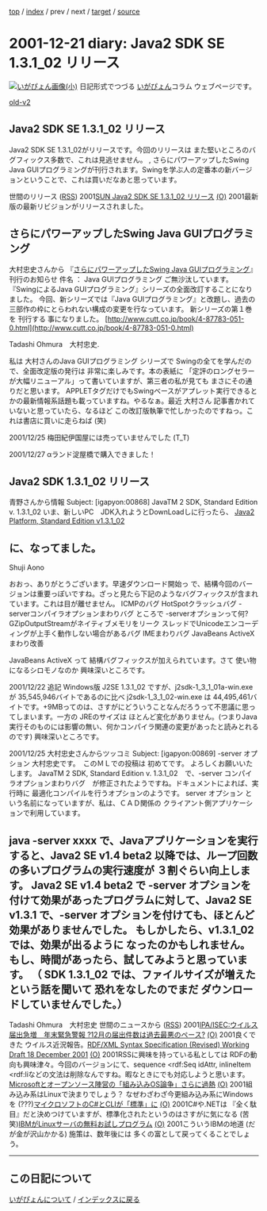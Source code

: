 [top](https://igapyon.github.io/diary/) 
 / [index](https://igapyon.github.io/diary/2001/index.html) 
 / prev 
 / next 
 / [target](https://igapyon.github.io/diary/2001/ig011221.html) 
 / [source](https://github.com/igapyon/diary/blob/gh-pages/2001/ig011221.html.src.md) 

2001-12-21 diary: Java2 SDK SE 1.3.1_02 リリース
=====================================================================================================
[![いがぴょん画像(小)](https://igapyon.github.io/diary/images/iga200306s.jpg "いがぴょん")](https://igapyon.github.io/diary/memo/memoigapyon.html) 日記形式でつづる [いがぴょん](https://igapyon.github.io/diary/memo/memoigapyon.html)コラム ウェブページです。

[old-v2](ig011221-orig.html)

## Java2 SDK SE 1.3.1_02 リリース

Java2 SDK SE 1.3.1_02がリリースです。今回のリリースは また堅いところのバグフィックス多数で、これは見逃せません。 ,  さらにパワーアップしたSwing Java GUIプログラミングが刊行されます。Swingを学ぶ人の定番本の新バージョンということで、これは買いだなあと思っています。




 


世間のリリース ([RSS](ig011221-release.xml)) 2001[SUN Java2 SDK SE 1.3.1_02 リリース](http://java.sun.com/j2se/1.3/) [(O)](http://java.sun.com/j2se/1.3/) 2001最新版の最新リビジョンがリリースされました。

## さらにパワーアップしたSwing Java GUIプログラミング


大村忠史さんから 『[さらにパワーアップしたSwing Java GUIプログラミング](http://www.cutt.co.jp/book/4-87783-051-0.html)』 刊行のお知らせ
件名 ： Java GUIプログラミング
ご無沙汰しています。
『SwingによるJava GUIプログラミング』シリーズの全面改訂することになりました。
今回、新シリーズでは『Java GUIプログラミング』と改題し、過去の三部作の枠にとらわれない構成の変更を行なっています。
新シリーズの第１巻を 刊行する 事になりました。
[http://www.cutt.co.jp/book/4-87783-051-0.html](http://www.cutt.co.jp/book/4-87783-051-0.html)


Tadashi Ohmura　大村忠史.

私は 大村さんのJava GUIプログラミング シリーズで Swingの全てを学んだので、全面改定版の発行は
非常に楽しみです。本の表紙に 「定評のロングセラーが大幅リニューアル」って書いていますが、第三者の私が見ても
まさにその通りだと思います。
APPLETタグだけでもSwingベースがアプレット実行できるとかの最新情報系話題も載っていますね。やるなぁ。最近
大村さん 記事書かれていないと思っていたら、なるほど この改訂版執筆で忙しかったのですねっ。これは書店に買いに走らねば
(笑)

2001/12/25 梅田紀伊国屋には売っていませんでした (T_T)

2001/12/27 αランド淀屋橋で購入できました！

## Java2 SDK 1.3.1_02 リリース


青野さんから情報
Subject: [igapyon:00868] JavaTM 2 SDK, Standard Edition v. 1.3.1_02
いま、新しいPC　JDK入れようとDownLoadしに行ったら、
[Java2 Platform, Standard Edition v1.3.1_02 ](http://java.sun.com/j2se/1.3/)


に、なってました。
-- 
Shuji Aono

おおっ、ありがとうございます。早速ダウンロード開始っ
で、結構今回のバージョンは重要っぽいですね。ざっと見たら下記のようなバグフィックスが含まれています。これは目が離せません。
ICMPのバグ
  HotSpotクラッシュバグ
  -serverコンパイラオプションまわりバグ
  ところで -serverオプションって何?
  GZipOutputStreamがネイティブメモリをリーク
  スレッドでUnicodeエンコーディングが上手く動作しない場合があるバグ
  IMEまわりバグ
  JavaBeans ActiveX まわり改善


JavaBeans ActiveX って 結構バグフィックスが加えられています。さて 使い物になるシロモノなのか
興味深いところです。

2001/12/22 追記
Windows版 J2SE 1.3.1_02 ですが、j2sdk-1_3_1_01a-win.exeが 35,545,946バイトであるのに比べ j2sdk-1_3_1_02-win.exe は 44,495,461バイトです。+9MBってのは、さすがにどういうことなんだろうって不思議に思ってしまいます。一方の
JREのサイズは ほとんど変化がありません。(つまりJava実行そのものには影響の無い、何かコンパイラ関連の変更があったと読みとれるのです)
興味深いところです。

2001/12/25 大村忠史さんからツッコミ
Subject: [igapyon:00869] -server オプション
大村忠史です。　このＭＬでの投稿は 初めてです。
よろしくお願いいたします。
JavaTM 2 SDK, Standard Edition v. 1.3.1_02　で、-server コンパイラオプションまわりバグ　が修正されたようですね。ドキュメントによれば、実行時に
最適化コンパイルを行うオプションのようです。
server オプション という名前になっていますが、私は、ＣＡＤ関係の クライアント側アプリケーションで利用しています。

java -server xxxx で、Javaアプリケーションを実行すると、Java2 SE v1.4 beta2
以降では、ループ回数の多いプログラムの実行速度が ３割ぐらい向上します。
Java2 SE v1.4 beta2 で -server オプションを付けて効果があったプログラムに対して、Java2
SE v1.3.1 で、-server オプションを付けても、ほとんど効果がありませんでした。
もしかしたら、v1.3.1_02 では、効果が出るように なったのかもしれません。もし、時間があったら、試してみようと思っています。
（ SDK 1.3.1_02 では、ファイルサイズが増えた という話を聞いて 恐れをなしたのでまだ
ダウンロードしていませんでした。）
-- 
Tadashi Ohmura　大村忠史
世間のニュースから ([RSS](ig011221-news.xml)) 2001[IPA/ISEC:ウイルス届出急増　年末緊急警報 ?12月の届出件数は過去最悪のペース?](http://www.ipa.go.jp/security/topics/alert131218.html) [(O)](http://www.ipa.go.jp/security/topics/alert131218.html) 2001良くできた ウイルス近況報告。[RDF/XML Syntax Specification (Revised) Working Draft 18 December 2001](http://www.w3.org/TR/2001/WD-rdf-syntax-grammar-20011218/) [(O)](http://www.w3.org/TR/2001/WD-rdf-syntax-grammar-20011218/) 2001RSSに興味を持っている私としては RDFの動向も興味津々。今回のバージョンにて、sequence <rdf:Seq idAttr, inlineItem <rdf:liなどの文法は削除なんですね。暇なときにでも対応しようと思います。[Microsoftとオープンソース陣営の「組み込みOS論争」さらに過熱](http://www.zdnet.co.jp/news/0112/18/e_lineo.html) [(O)](http://www.zdnet.co.jp/news/0112/18/e_lineo.html) 2001組み込み系はLinuxで決まりでしょう？ なぜわざわざ今更組み込み系にWindowsを (???)[マイクロソフトのC#とCLIが「標準」に](http://www.zdnet.co.jp/enterprise/0112/14/01121414.html) [(O)](http://www.zdnet.co.jp/enterprise/0112/14/01121414.html) 2001C#や.NETは 『全く駄目』だと決めつけていますが、標準化されたというのはさすがに気になる (苦笑)[IBMがLinuxサーバの無料お試しプログラム](http://www.zdnet.co.jp/news/0112/19/e_ibm.html) [(O)](http://www.zdnet.co.jp/news/0112/19/e_ibm.html) 2001こういうIBMの地道 (だが金が沢山かかる) 施策は、数年後には 多くの富として戻ってくることでしょう。


----------------------------------------------------------------------------------------------------

## この日記について
[いがぴょんについて](https://igapyon.github.io/diary/memo/memoigapyon.html) / [インデックスに戻る](https://igapyon.github.io/diary/idxall.html)
